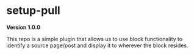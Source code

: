 # setup-pull
**Version 1.0.0**

This repo is a simple plugin that allows us to use block functionality to identify a source page/post and display it to wherever the block resides.